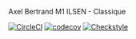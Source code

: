 Axel Bertrand
M1 ILSEN - Classique

[![CircleCI](https://circleci.com/gh/SireAlerex/ceri-m1-techniques-de-test.svg?style=svg)](https://circleci.com/gh/SireAlerex/ceri-m1-techniques-de-test)
[![codecov](https://codecov.io/gh/SireAlerex/ceri-m1-techniques-de-test/branch/master/graph/badge.svg?token=FPEKWSCBRB)](https://codecov.io/gh/SireAlerex/ceri-m1-techniques-de-test)
[![Checkstyle](https://storage.cloud.google.com/alerex-techniques-de-test/checkstyle-badge.svg)](https://storage.cloud.google.com/alerex-techniques-de-test/checkstyle-badge.svg)